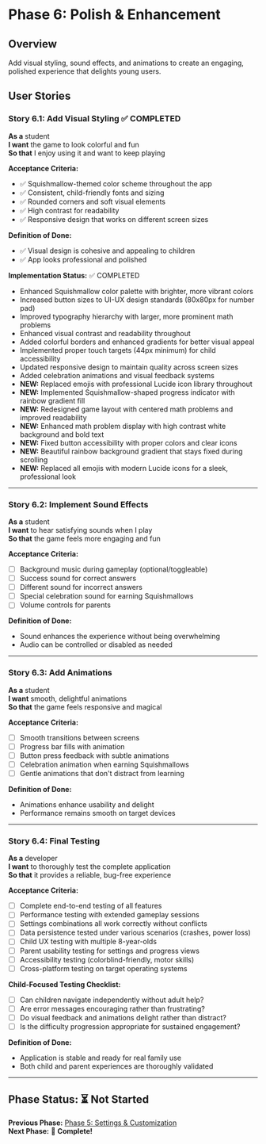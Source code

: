 # Phase 6: Polish & Enhancement

## Overview

Add visual styling, sound effects, and animations to create an engaging, polished experience that delights young users.

## User Stories

### Story 6.1: Add Visual Styling ✅ COMPLETED

**As a** student  
**I want** the game to look colorful and fun  
**So that** I enjoy using it and want to keep playing

**Acceptance Criteria:**

- ✅ Squishmallow-themed color scheme throughout the app
- ✅ Consistent, child-friendly fonts and sizing
- ✅ Rounded corners and soft visual elements
- ✅ High contrast for readability
- ✅ Responsive design that works on different screen sizes

**Definition of Done:**

- ✅ Visual design is cohesive and appealing to children
- ✅ App looks professional and polished

**Implementation Status:** ✅ COMPLETED

- Enhanced Squishmallow color palette with brighter, more vibrant colors
- Increased button sizes to UI-UX design standards (80x80px for number pad)
- Improved typography hierarchy with larger, more prominent math problems
- Enhanced visual contrast and readability throughout
- Added colorful borders and enhanced gradients for better visual appeal
- Implemented proper touch targets (44px minimum) for child accessibility
- Updated responsive design to maintain quality across screen sizes
- Added celebration animations and visual feedback systems
- **NEW:** Replaced emojis with professional Lucide icon library throughout
- **NEW:** Implemented Squishmallow-shaped progress indicator with rainbow gradient fill
- **NEW:** Redesigned game layout with centered math problems and improved readability
- **NEW:** Enhanced math problem display with high contrast white background and bold text
- **NEW:** Fixed button accessibility with proper colors and clear icons
- **NEW:** Beautiful rainbow background gradient that stays fixed during scrolling
- **NEW:** Replaced all emojis with modern Lucide icons for a sleek, professional look

---

### Story 6.2: Implement Sound Effects

**As a** student  
**I want** to hear satisfying sounds when I play  
**So that** the game feels more engaging and fun

**Acceptance Criteria:**

- [ ] Background music during gameplay (optional/toggleable)
- [ ] Success sound for correct answers
- [ ] Different sound for incorrect answers
- [ ] Special celebration sound for earning Squishmallows
- [ ] Volume controls for parents

**Definition of Done:**

- Sound enhances the experience without being overwhelming
- Audio can be controlled or disabled as needed

---

### Story 6.3: Add Animations

**As a** student  
**I want** smooth, delightful animations  
**So that** the game feels responsive and magical

**Acceptance Criteria:**

- [ ] Smooth transitions between screens
- [ ] Progress bar fills with animation
- [ ] Button press feedback with subtle animations
- [ ] Celebration animation when earning Squishmallows
- [ ] Gentle animations that don't distract from learning

**Definition of Done:**

- Animations enhance usability and delight
- Performance remains smooth on target devices

---

### Story 6.4: Final Testing

**As a** developer  
**I want** to thoroughly test the complete application  
**So that** it provides a reliable, bug-free experience

**Acceptance Criteria:**

- [ ] Complete end-to-end testing of all features
- [ ] Performance testing with extended gameplay sessions
- [ ] Settings combinations all work correctly without conflicts
- [ ] Data persistence tested under various scenarios (crashes, power loss)
- [ ] Child UX testing with multiple 8-year-olds
- [ ] Parent usability testing for settings and progress views
- [ ] Accessibility testing (colorblind-friendly, motor skills)
- [ ] Cross-platform testing on target operating systems

**Child-Focused Testing Checklist:**

- [ ] Can children navigate independently without adult help?
- [ ] Are error messages encouraging rather than frustrating?
- [ ] Do visual feedback and animations delight rather than distract?
- [ ] Is the difficulty progression appropriate for sustained engagement?

**Definition of Done:**

- Application is stable and ready for real family use
- Both child and parent experiences are thoroughly validated

---

## Phase Status: ⏳ Not Started

**Previous Phase:** [Phase 5: Settings & Customization](./phase-5-settings.md)  
**Next Phase:** 🎉 **Complete!**
